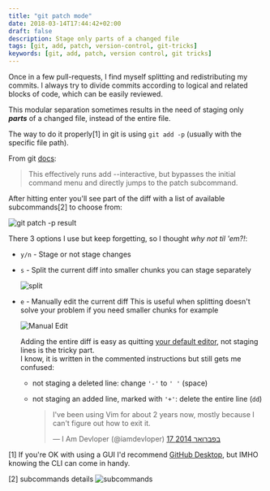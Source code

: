 ```yaml
---
title: "git patch mode"
date: 2018-03-14T17:44:42+02:00
draft: false
description: Stage only parts of a changed file
tags: [git, add, patch, version-control, git-tricks]
keywords: [git, add, patch, version control, git tricks]
---
```

Once in a few pull-requests, I find myself splitting and redistributing my commits. I always try
to divide commits according to logical and related blocks of code, which can be easily reviewed.

This modular separation sometimes results in the need of staging only **_parts_** of a changed file, instead of the entire file.

The way to do it properly[1] in git is using `git add -p` (usually with the specific file path).

From git [docs](https://git-scm.com/docs/git-add#git-add--p):

> This effectively runs add --interactive, but bypasses the initial command menu and directly jumps to the patch subcommand.

After hitting enter you'll see part of the diff with a list of available subcommands[2] to choose
from:

![git patch -p result](/images/git-add-p.png)

There 3 options I use but keep forgetting, so I thought _why not til 'em?!_:

* `y/n` - Stage or not stage changes

* `s` - Split the current diff into smaller chunks you can stage separately

    ![split](/images/split.png)

* `e` - Manually edit the current diff
This is useful when splitting doesn't solve your problem if you need smaller chunks for example

    ![Manual Edit](/images/manual-edit.png)

    Adding the entire diff is easy as quitting [your default editor](https://stackoverflow.blog/2017/05/23/stack-overflow-helping-one-million-developers-exit-vim/), not staging lines is the tricky part.    
    I know, it is written in the commented instructions but still gets me
confused:

  - not staging a deleted line: change `'-'` to `' '` (space)

  - not staging an added line, marked with `'+'`: delete the entire line (`dd`)

    <blockquote class="twitter-tweet" data-lang="he"><p lang="en" dir="ltr">I&#39;ve been using Vim for about 2 years now, mostly because I can&#39;t figure out how to exit it.</p>&mdash; I Am Devloper (@iamdevloper) <a href="https://twitter.com/iamdevloper/status/435555976687923200?ref_src=twsrc%5Etfw">17 בפברואר 2014</a></blockquote>
<script async src="https://platform.twitter.com/widgets.js" charset="utf-8"></script>


[1] If you're OK with using a GUI I'd recommend [GitHub Desktop](https://desktop.github.com/), but
IMHO knowing the CLI can come in handy.

[2] subcommands details
![subcommands](/images/subcommands.png)

